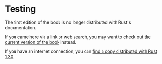 # Testing

The first edition of the book is no longer distributed with Rust's documentation.

If you came here via a link or web search, you may want to check out [the current version of the book](../ch11-00-testing.html) instead.

If you have an internet connection, you can [find a copy distributed with Rust 1.30](https://doc.rust-lang.org/1.30.0/book/first-edition/testing.html).

